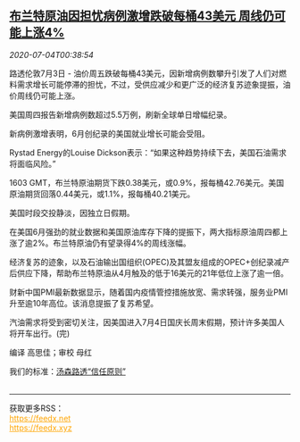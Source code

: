 <!--1593824133000-->
[布兰特原油因担忧病例激增跌破每桶43美元 周线仍可能上涨4%](https://cn.reuters.com/article/global-oil-drv-0704-idCNKBS24500I)
------

<div><i>2020-07-04T00:38:54</i></div><div class="StandardArticleBody_body"><p>路透伦敦7月3日 - 油价周五跌破每桶43美元，因新增病例数攀升引发了人们对燃料需求增长可能停滞的担忧，不过，受供应减少和更广泛的经济复苏迹象提振，油价周线仍可能上涨。 </p><p>美国周四报告新增病例数超过5.5万例，刷新全球单日增幅纪录。 </p><p>新病例激增表明，6月创纪录的美国就业增长可能会受阻。 </p><p>Rystad Energy的Louise Dickson表示：“如果这种趋势持续下去，美国石油需求将面临风险。” </p><p>1603 GMT，布兰特原油期货下跌0.38美元，或0.9%，报每桶42.76美元。美国原油期货回落0.44美元，或1.1%，报每桶40.21美元。 </p><p>美国时段交投静淡，因独立日假期。 </p><p>在美国6月强劲的就业数据和美国原油库存下降的提振下，两大指标原油周四都上涨了逾2%。布兰特原油仍有望录得4%的周线涨幅。 </p><p>经济复苏的迹象，以及石油输出国组织(OPEC)及其盟友组成的OPEC+创纪录减产后供应下降，帮助布兰特原油从4月触及的低于16美元的21年低位上涨了逾一倍。 </p><p>财新中国PMI最新数据显示，随着国内疫情管控措施放宽、需求转强，服务业PMI升至逾10年高位。该消息提振了复苏希望。 </p><p>汽油需求将受到密切关注，因美国进入7月4日国庆长周末假期，预计许多美国人将开车出行。(完)     </p><div class="Attribution_container"><div class="Attribution_attribution"><p class="Attribution_content">编译 高思佳；审校 母红</p></div></div><div class="StandardArticleBody_trustBadgeContainer"><span class="StandardArticleBody_trustBadgeTitle">我们的标准：</span><span class="trustBadgeUrl"><a href="https://www.thomsonreuters.cn/content/dam/openweb/documents/pdf/china/brochures/about-us-1.pdf">汤森路透“信任原则”</a></span></div></div><br><hr><div>获取更多RSS：<br><a href="https://feedx.net" style="color:orange" target="_blank">https://feedx.net</a> <br><a href="https://feedx.xyz" style="color:orange" target="_blank">https://feedx.xyz</a><br></div>
